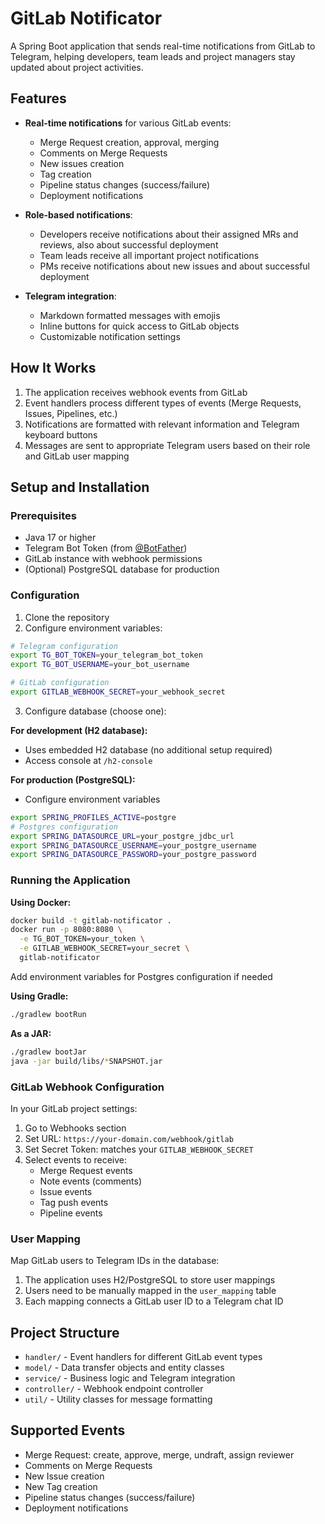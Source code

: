 # GitLab Notificator

A Spring Boot application that sends real-time notifications from GitLab to Telegram, helping developers, team leads and project managers stay updated about project activities.

## Features

- **Real-time notifications** for various GitLab events:
    - Merge Request creation, approval, merging
    - Comments on Merge Requests
    - New issues creation
    - Tag creation
    - Pipeline status changes (success/failure)
    - Deployment notifications

- **Role-based notifications**:
    - Developers receive notifications about their assigned MRs and reviews, also about successful deployment
    - Team leads receive all important project notifications
    - PMs receive notifications about new issues and about successful deployment

- **Telegram integration**:
    - Markdown formatted messages with emojis
    - Inline buttons for quick access to GitLab objects
    - Customizable notification settings

## How It Works

1. The application receives webhook events from GitLab
2. Event handlers process different types of events (Merge Requests, Issues, Pipelines, etc.)
3. Notifications are formatted with relevant information and Telegram keyboard buttons
4. Messages are sent to appropriate Telegram users based on their role and GitLab user mapping

## Setup and Installation

### Prerequisites

- Java 17 or higher
- Telegram Bot Token (from [@BotFather](https://t.me/BotFather))
- GitLab instance with webhook permissions
- (Optional) PostgreSQL database for production

### Configuration

1. Clone the repository
2. Configure environment variables:

```bash
# Telegram configuration
export TG_BOT_TOKEN=your_telegram_bot_token
export TG_BOT_USERNAME=your_bot_username

# GitLab configuration
export GITLAB_WEBHOOK_SECRET=your_webhook_secret
```

3. Configure database (choose one):

**For development (H2 database):**
- Uses embedded H2 database (no additional setup required)
- Access console at `/h2-console`

**For production (PostgreSQL):**
- Configure environment variables

```bash
export SPRING_PROFILES_ACTIVE=postgre
# Postgres configuration
export SPRING_DATASOURCE_URL=your_postgre_jdbc_url
export SPRING_DATASOURCE_USERNAME=your_postgre_username
export SPRING_DATASOURCE_PASSWORD=your_postgre_password
```

### Running the Application

**Using Docker:**
```bash
docker build -t gitlab-notificator .
docker run -p 8080:8080 \
  -e TG_BOT_TOKEN=your_token \
  -e GITLAB_WEBHOOK_SECRET=your_secret \
  gitlab-notificator
```

Add environment variables for Postgres configuration if needed

**Using Gradle:**
```bash
./gradlew bootRun
```

**As a JAR:**
```bash
./gradlew bootJar
java -jar build/libs/*SNAPSHOT.jar
```

### GitLab Webhook Configuration

In your GitLab project settings:

1. Go to Webhooks section
2. Set URL: `https://your-domain.com/webhook/gitlab`
3. Set Secret Token: matches your `GITLAB_WEBHOOK_SECRET`
4. Select events to receive:
    - Merge Request events
    - Note events (comments)
    - Issue events
    - Tag push events
    - Pipeline events

### User Mapping

Map GitLab users to Telegram IDs in the database:

1. The application uses H2/PostgreSQL to store user mappings
2. Users need to be manually mapped in the `user_mapping` table
3. Each mapping connects a GitLab user ID to a Telegram chat ID

## Project Structure

- `handler/` - Event handlers for different GitLab event types
- `model/` - Data transfer objects and entity classes
- `service/` - Business logic and Telegram integration
- `controller/` - Webhook endpoint controller
- `util/` - Utility classes for message formatting

## Supported Events

- Merge Request: create, approve, merge, undraft, assign reviewer
- Comments on Merge Requests
- New Issue creation
- New Tag creation
- Pipeline status changes (success/failure)
- Deployment notifications